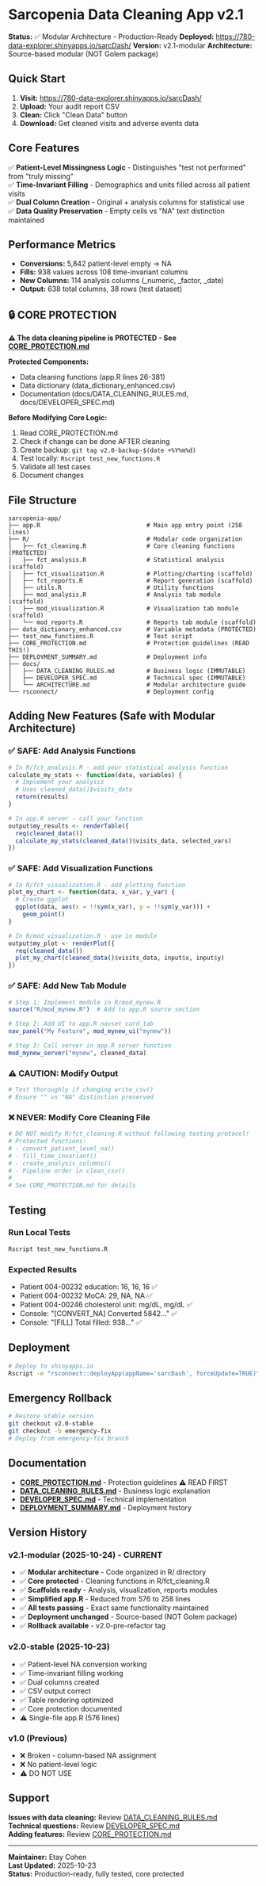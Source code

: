 # Sarcopenia Data Cleaning App v2.1

**Status:** ✅ Modular Architecture - Production-Ready
**Deployed:** https://780-data-explorer.shinyapps.io/sarcDash/
**Version:** v2.1-modular
**Architecture:** Source-based modular (NOT Golem package)

## Quick Start

1. **Visit:** https://780-data-explorer.shinyapps.io/sarcDash/
2. **Upload:** Your audit report CSV
3. **Clean:** Click "Clean Data" button
4. **Download:** Get cleaned visits and adverse events data

## Core Features

✅ **Patient-Level Missingness Logic** - Distinguishes "test not performed" from "truly missing"  
✅ **Time-Invariant Filling** - Demographics and units filled across all patient visits  
✅ **Dual Column Creation** - Original + analysis columns for statistical use  
✅ **Data Quality Preservation** - Empty cells vs "NA" text distinction maintained

## Performance Metrics

- **Conversions:** 5,842 patient-level empty → NA  
- **Fills:** 938 values across 108 time-invariant columns  
- **New Columns:** 114 analysis columns (_numeric, _factor, _date)  
- **Output:** 638 total columns, 38 rows (test dataset)

## 🔒 CORE PROTECTION

**⚠️ The data cleaning pipeline is PROTECTED - See [CORE_PROTECTION.md](CORE_PROTECTION.md)**

**Protected Components:**
- Data cleaning functions (app.R lines 26-381)
- Data dictionary (data_dictionary_enhanced.csv)
- Documentation (docs/DATA_CLEANING_RULES.md, docs/DEVELOPER_SPEC.md)

**Before Modifying Core Logic:**
1. Read CORE_PROTECTION.md
2. Check if change can be done AFTER cleaning
3. Create backup: `git tag v2.0-backup-$(date +%Y%m%d)`
4. Test locally: `Rscript test_new_functions.R`
5. Validate all test cases
6. Document changes

## File Structure

```
sarcopenia-app/
├── app.R                              # Main app entry point (258 lines)
├── R/                                 # Modular code organization
│   ├── fct_cleaning.R                 # Core cleaning functions (PROTECTED)
│   ├── fct_analysis.R                 # Statistical analysis (scaffold)
│   ├── fct_visualization.R            # Plotting/charting (scaffold)
│   ├── fct_reports.R                  # Report generation (scaffold)
│   ├── utils.R                        # Utility functions
│   ├── mod_analysis.R                 # Analysis tab module (scaffold)
│   ├── mod_visualization.R            # Visualization tab module (scaffold)
│   └── mod_reports.R                  # Reports tab module (scaffold)
├── data_dictionary_enhanced.csv       # Variable metadata (PROTECTED)
├── test_new_functions.R               # Test script
├── CORE_PROTECTION.md                 # Protection guidelines (READ THIS!)
├── DEPLOYMENT_SUMMARY.md              # Deployment info
├── docs/
│   ├── DATA_CLEANING_RULES.md         # Business logic (IMMUTABLE)
│   ├── DEVELOPER_SPEC.md              # Technical spec (IMMUTABLE)
│   └── ARCHITECTURE.md                # Modular architecture guide
└── rsconnect/                         # Deployment config
```

## Adding New Features (Safe with Modular Architecture)

### ✅ SAFE: Add Analysis Functions
```r
# In R/fct_analysis.R - add your statistical analysis function
calculate_my_stats <- function(data, variables) {
  # Implement your analysis
  # Uses cleaned_data()$visits_data
  return(results)
}

# In app.R server - call your function
output$my_results <- renderTable({
  req(cleaned_data())
  calculate_my_stats(cleaned_data()$visits_data, selected_vars)
})
```

### ✅ SAFE: Add Visualization Functions
```r
# In R/fct_visualization.R - add plotting function
plot_my_chart <- function(data, x_var, y_var) {
  # Create ggplot
  ggplot(data, aes(x = !!sym(x_var), y = !!sym(y_var))) +
    geom_point()
}

# In R/mod_visualization.R - use in module
output$my_plot <- renderPlot({
  req(cleaned_data())
  plot_my_chart(cleaned_data()$visits_data, input$x, input$y)
})
```

### ✅ SAFE: Add New Tab Module
```r
# Step 1: Implement module in R/mod_mynew.R
source("R/mod_mynew.R")  # Add to app.R source section

# Step 2: Add UI to app.R navset_card_tab
nav_panel("My Feature", mod_mynew_ui("mynew"))

# Step 3: Call server in app.R server function
mod_mynew_server("mynew", cleaned_data)
```

### ⚠️ CAUTION: Modify Output
```r
# Test thoroughly if changing write_csv()
# Ensure "" vs "NA" distinction preserved
```

### ❌ NEVER: Modify Core Cleaning File
```r
# DO NOT modify R/fct_cleaning.R without following testing protocol!
# Protected functions:
# - convert_patient_level_na()
# - fill_time_invariant()
# - create_analysis_columns()
# - Pipeline order in clean_csv()
#
# See CORE_PROTECTION.md for details
```

## Testing

### Run Local Tests
```bash
Rscript test_new_functions.R
```

### Expected Results
- Patient 004-00232 education: 16, 16, 16 ✅
- Patient 004-00232 MoCA: 29, NA, NA ✅  
- Patient 004-00246 cholesterol unit: mg/dL, mg/dL ✅
- Console: "[CONVERT_NA] Converted 5842..." ✅
- Console: "[FILL] Total filled: 938..." ✅

## Deployment

```bash
# Deploy to shinyapps.io
Rscript -e "rsconnect::deployApp(appName='sarcDash', forceUpdate=TRUE)"
```

## Emergency Rollback

```bash
# Restore stable version
git checkout v2.0-stable
git checkout -b emergency-fix
# Deploy from emergency-fix branch
```

## Documentation

- **[CORE_PROTECTION.md](CORE_PROTECTION.md)** - Protection guidelines ⚠️ READ FIRST
- **[DATA_CLEANING_RULES.md](docs/DATA_CLEANING_RULES.md)** - Business logic explanation
- **[DEVELOPER_SPEC.md](docs/DEVELOPER_SPEC.md)** - Technical implementation
- **[DEPLOYMENT_SUMMARY.md](DEPLOYMENT_SUMMARY.md)** - Deployment history

## Version History

### v2.1-modular (2025-10-24) - CURRENT
- ✅ **Modular architecture** - Code organized in R/ directory
- ✅ **Core protected** - Cleaning functions in R/fct_cleaning.R
- ✅ **Scaffolds ready** - Analysis, visualization, reports modules
- ✅ **Simplified app.R** - Reduced from 576 to 258 lines
- ✅ **All tests passing** - Exact same functionality maintained
- ✅ **Deployment unchanged** - Source-based (NOT Golem package)
- ✅ **Rollback available** - v2.0-pre-refactor tag

### v2.0-stable (2025-10-23)
- ✅ Patient-level NA conversion working
- ✅ Time-invariant filling working
- ✅ Dual columns created
- ✅ CSV output correct
- ✅ Table rendering optimized
- ✅ Core protection documented
- ⚠️ Single-file app.R (576 lines)

### v1.0 (Previous)
- ❌ Broken - column-based NA assignment
- ❌ No patient-level logic
- ⚠️ DO NOT USE

## Support

**Issues with data cleaning:** Review [DATA_CLEANING_RULES.md](docs/DATA_CLEANING_RULES.md)  
**Technical questions:** Review [DEVELOPER_SPEC.md](docs/DEVELOPER_SPEC.md)  
**Adding features:** Review [CORE_PROTECTION.md](CORE_PROTECTION.md)

---

**Maintainer:** Etay Cohen  
**Last Updated:** 2025-10-23  
**Status:** Production-ready, fully tested, core protected
